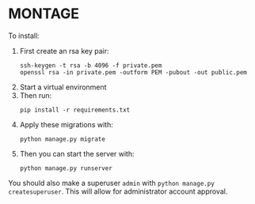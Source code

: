 MONTAGE
=======

To install:
1. First create an rsa key pair:
    ```
    ssh-keygen -t rsa -b 4096 -f private.pem 
    openssl rsa -in private.pem -outform PEM -pubout -out public.pem
    ```
2. Start a virtual environment
3. Then run: 
    ```
    pip install -r requirements.txt
    ```  
4. Apply these migrations with:
    ```
    python manage.py migrate
    ```
5. Then you can start the server with:
    ```
    python manage.py runserver
    ```

You should also make a superuser `admin` with `python manage.py createsuperuser`.  This will allow for administrator account approval.
